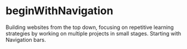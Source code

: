 # beginWithNavigation
Building websites from the top down, focusing on repetitive learning strategies by working on multiple projects in small stages. Starting with Navigation bars.
